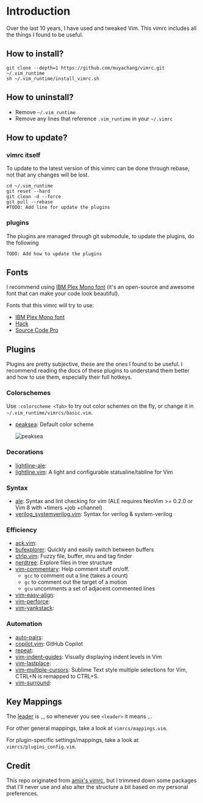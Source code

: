 
# Introduction

Over the last 10 years, I have used and tweaked Vim. This vimrc includes all the things I found to be useful.


## How to install?

	git clone --depth=1 https://github.com/muyachang/vimrc.git ~/.vim_runtime
	sh ~/.vim_runtime/install_vimrc.sh


## How to uninstall?

* Remove `~/.vim_runtime`
* Remove any lines that reference `.vim_runtime` in your `~/.vimrc`


## How to update?

### vimrc itself
To update to the latest version of this vimrc can be done through rebase, not that any changes will be lost.

    cd ~/.vim_runtime
    git reset --hard
    git clean -d --force
    git pull --rebase
	#TODO: Add line for update the plugins

### plugins
The plugins are managed through git submodule, to update the plugins, do the following

    TODO: Add how to update the plugins


## Fonts

I recommend using [IBM Plex Mono font](https://github.com/IBM/plex) (it's an open-source and awesome font that can make your code look beautiful).

Fonts that this vimrc will try to use:

* [IBM Plex Mono font](https://github.com/IBM/plex)
* [Hack](http://sourcefoundry.org/hack/)
* [Source Code Pro](https://adobe-fonts.github.io/source-code-pro/)


## Plugins

Plugins are pretty subjective, these are the ones I found to be useful. I recommend reading the docs of these plugins to understand them better and how to use them, especially their full hotkeys.

### Colorschemes

Use `:colorscheme <Tab>` to try out color schemes on the fly, or change it in `~/.vim_runtime/vimrcs/basic.vim`.

* [peaksea](https://github.com/vim-scripts/peaksea): Default color scheme

  ![peaksea](https://camo.githubusercontent.com/8ecb61871e2adb81c439d85b28124bb70c78f600156b784ea4512953a0992cee/687474703a2f2f692e696d6775722e636f6d2f3554706536536a2e6a7067)

### Decorations

* [lightline-ale](https://github.com/maximbaz/lightline-ale.git): 
* [lightline.vim](https://github.com/itchyny/lightline.vim): A light and configurable statusline/tabline for Vim

### Syntax

* [ale](https://github.com/dense-analysis/ale): Syntax and lint checking for vim (ALE requires NeoVim >= 0.2.0 or Vim 8 with +timers +job +channel)
* [verilog_systemverilog.vim](https://github.com/vhda/verilog_systemverilog.vim.git): Syntax for verilog & system-verilog

### Efficiency

* [ack.vim](https://github.com/mileszs/ack.vim.git):
* [bufexplorer](https://github.com/jlanzarotta/bufexplorer.git): Quickly and easily switch between buffers
* [ctrlp.vim](https://github.com/ctrlpvim/ctrlp.vim): Fuzzy file, buffer, mru and tag finder
* [nerdtree](https://github.com/preservim/nerdtree): Explore files in tree structure
* [vim-commentary](https://github.com/tpope/vim-commentary): Help comment stuff on/off.
	* `gcc` to comment out a line (takes a count)
	* `gc` to comment out the target of a motion
	* `gcu` uncomments a set of adjacent commented lines
* [vim-easy-align](https://github.com/junegunn/vim-easy-align.git):
* [vim-perforce](https://github.com/nfvs/vim-perforce.git):
* [vim-yankstack](https://github.com/maxbrunsfeld/vim-yankstack.git):


### Automation

* [auto-pairs](https://github.com/jiangmiao/auto-pairs.git):
* [copilot.vim](https://github.com/github/copilot.vim): GitHub Copilot
* [repeat](https://tpope.io/vim/repeat.git):
* [vim-indent-guides](https://github.com/nathanaelkane/vim-indent-guides): Visually displaying indent levels in Vim
* [vim-lastplace](https://github.com/farmergreg/vim-lastplace.git):
* [vim-multiple-cursors](https://github.com/terryma/vim-multiple-cursors): Sublime Text style multiple selections for Vim, CTRL+N is remapped to CTRL+S.
* [vim-surround](https://github.com/tpope/vim-surround.git): 


## Key Mappings

The [leader](http://learnvimscriptthehardway.stevelosh.com/chapters/06.html#leader) is `,`, so whenever you see `<leader>` it means `,`.

For other general mappings, take a look at `vimrcs/mappings.vim`.

For plugin-specific settings/mappings, take a look at `vimrcs/plugins_config.vim`.


## Credit

This repo originated from [amix's vimrc](https://github.com/amix/vimrc), but I trimmed down some packages that I'll never use and also alter the structure a bit based on my personal preferences.

